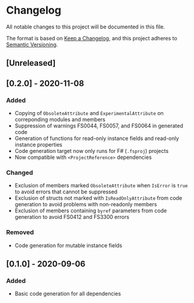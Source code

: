 # Changelog
All notable changes to this project will be documented in this file.

The format is based on [Keep a Changelog](https://keepachangelog.com/en/1.0.0/),
and this project adheres to [Semantic Versioning](https://semver.org/spec/v2.0.0.html).

## [Unreleased]

## [0.2.0] - 2020-11-08
### Added
- Copying of `ObsoleteAttribute` and `ExperimentalAttribute` on correponding modules and members
- Suppression of warnings FS0044, FS0057, and FS0064 in generated code
- Generation of functions for read-only instance fields and read-only instance properties
- Code generation target now only runs for F# (`.fsproj`) projects
- Now compatible with `<ProjectReference>` dependencies
### Changed
- Exclusion of members marked `ObsoleteAttribute` when `IsError` is `true` to avoid errors that cannot be suppressed
- Exclusion of structs not marked with `IsReadOnlyAttribute` from code generation to avoid problems with non-readonly members
- Exclusion of members containing `byref` parameters from code generation to avoid FS0412 and FS3300 errors
### Removed
- Code generation for mutable instance fields

## [0.1.0] - 2020-09-06
### Added
- Basic code generation for all dependencies
